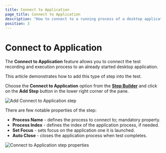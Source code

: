 ```yaml
---
title: Connect to Application
page_title: Connect to Application
description: "How to connect to a running process of a desktop application in Test Studio Desktop test? Can use an already started application to connect to and continue recording steps in the desktop test>"
position: 3
---
```

# Connect to Application

The __Connect to Application__ feature allows you to connect the test recording and execution process to an already started desktop application.

This article demonstrates how to add this type of step into the test.

Choose the __Connect to Application__ option from the <a href="/features/custom-steps/overview" target="_blank">__Step Builder__</a> and click on the __Add Step__ button in the lower right corner of the pane.

![Add Connect to Application step][1]

There are few notable properties of the step:

- __Process Name__ - defines the process to connect to; mandatory property.
- __Process Index__ - defines the index of the application process, if needed.
- __Set Focus__ - sets focus on the application one it is launched.
- __Auto Close__ - closes the application process when test completes.

![Connect to Application step properties][2]

[1]: /img/features/custom-steps/connect-to-app/step-builder-connec-app.png
[2]: /img/features/custom-steps/connect-to-app/extended-menu-connect-app.png
